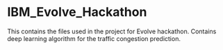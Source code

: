 # IBM_Evolve_Hackathon
This contains the files used in the project for Evolve hackathon. Contains deep learning algorithm for the traffic congestion prediction.
